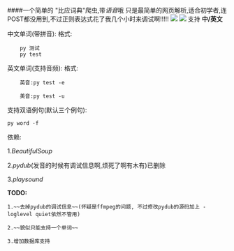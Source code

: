 
####一个简单的 "比应词典"爬虫,带*语音*哦 只是最简单的网页解析,适合初学者,连POST都没用到,不过正则表达式花了我几个小时来调试啊!!!!!
![](https://github.com/spygg/bydict/blob/master/screenshot/Screenshot%20from%202017-08-22%2022-57-54.png) 
![](https://github.com/spygg/bydict/blob/master/screenshot/Screenshot%20from%202017-08-22%2023-01-37.png) 
支持 **中/英文**

中文单词(带拼音):
格式:
    
        py 测试
        py test
    
英文单词(支持音频):
格式:
    
        英音:py test -e
        
        美音:py test -u
       
支持双语例句(默认三个例句):

	py word -f 
	
    
依赖:

1.*BeautifulSoup*

2.*pydub*(发音的时候有调试信息啊,烦死了啊有木有)已删除

3.*playsound*

**TODO:**

    1.~~去掉pydub的调试信息~~(怀疑是ffmpeg的问题, 不过修改pydub的源码加上 -loglevel quiet依然不管用)
    
    2.~~貌似只能支持一个单词~~
    
    3.增加数据库支持
    

